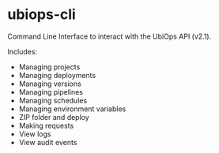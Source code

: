# ubiops-cli

Command Line Interface to interact with the UbiOps API (v2.1).

Includes:

- Managing projects
- Managing deployments
- Managing versions
- Managing pipelines
- Managing schedules
- Managing environment variables
- ZIP folder and deploy
- Making requests
- View logs
- View audit events
